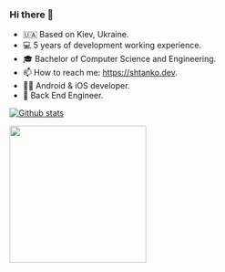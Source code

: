 ### Hi there 👋
- 🇺🇦  Based on Kiev, Ukraine.
- 💻  5 years of development working experience.
- 🎓  Bachelor of Computer Science and Engineering.
- 📫  How to reach me: https://shtanko.dev.
- 🤖🍏  Android & iOS developer.
- 🧭  Back End Engineer.
<!--
**ashtanko/ashtanko** is a ✨ _special_ ✨ repository because its `README.md` (this file) appears on your GitHub profile.

Here are some ideas to get you started:

- 🔭 I’m currently working on ...
- 🌱 I’m currently learning ...
- 👯 I’m looking to collaborate on ...
- 🤔 I’m looking for help with ...
- 💬 Ask me about ...
- 📫 How to reach me: ...
- 😄 Pronouns: ...
- ⚡ Fun fact: ...
-->

<a href="https://github.com/anuraghazra/github-readme-stats">
  
  ![Github stats](https://github-readme-stats.vercel.app/api?username=ashtanko&show_icons=true&theme=radical)
  
</a>

<img src="https://i.imgur.com/kdKhgx6.gif" width="240px" align="center">

